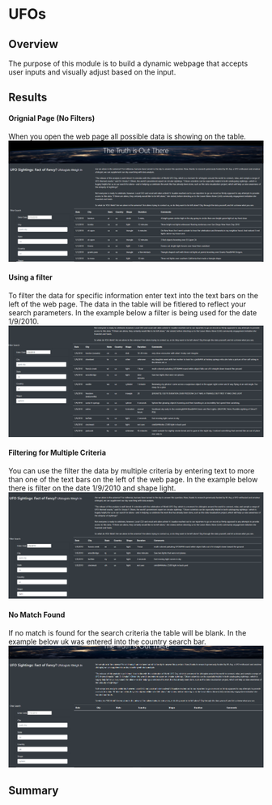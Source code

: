 # UFOs

## Overview
The purpose of this module is to build a dynamic webpage that accepts user inputs and visually adjust based on the input.

## Results

#### Orignial Page (No Filters)
When you open the web page all possible data is showing on the table. 
![no_filter.png](https://github.com/Brandonkish1/UFOs/blob/main/Images/no_filter.png)

#### Using a filter
To filter the data for specific information enter text into the text bars on the left of the web page. The data in the table will be fitlered to reflect your search parameters. In the example below a filter is being used for the date 1/9/2010.
![date_search.png](https://github.com/Brandonkish1/UFOs/blob/main/Images/date_search.png)

#### Filtering for Multiple Criteria
You can use the filter the data by multiple criteria by entering text to more than one of the text bars on the left of the web page. In the example below there is filter on the date 1/9/2010 and shape light.
![multiple_criteria.png](https://github.com/Brandonkish1/UFOs/blob/main/Images/multiple_criteria.png)

#### No Match Found
If no match is found for the search criteria the table will be blank. In the example below uk was entered into the country search bar.
![no_results.png](https://github.com/Brandonkish1/UFOs/blob/main/Images/no_results.png)


## Summary
